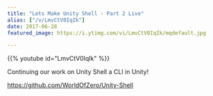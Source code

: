 ```yaml
---
title: "Lets Make Unity Shell - Part 2 Live"
alias: ["/v/LmvCtV0IqIk"]
date: 2017-06-28
featured_image: https://i.ytimg.com/vi/LmvCtV0IqIk/mqdefault.jpg

---
```


{{% youtube id="LmvCtV0IqIk" %}}

Continuing our work on Unity Shell a CLI in Unity!

https://github.com/WorldOfZero/Unity-Shell